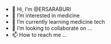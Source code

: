 - 👋 Hi, I’m @ERSARABURI
- 👀 I’m interested in medicine
- 🌱 I’m currently learning  medicine tech
- 💞️ I’m looking to collaborate on ...
- 📫 How to reach me ...

<!---
ERSARABURI/ERSARABURI is a ✨ special ✨ repository because its `README.md` (this file) appears on your GitHub profile.
You can click the Preview link to take a look at your changes.
--->
